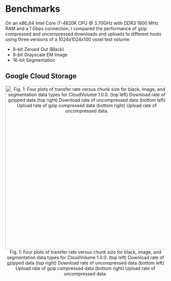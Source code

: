 # Benchmarks

On an x86_64 Intel Core i7-4820K CPU @ 3.70GHz with DDR3 1600 MHz RAM and a 1 Gbps connection, I compared the performance of gzip compressed and uncompressed downloads and uploads to different hosts using three versions of a 1024x1024x100 voxel test volume:

- 8-bit Zeroed Out (Black)
- 8-bit Grayscale EM Image 
- 16-bit Segmentation

## Google Cloud Storage

<p style="font-style: italics;" align="center">
<img height="512" src="https://raw.githubusercontent.com/seung-lab/cloud-volume/master/benchmarks/gcloud.png" alt="Fig. 1: Four plots of transfer rate versus chunk size for black, image, and segmentation data types for CloudVolume 1.0.0. (top left) Download rate of gzipped data (top right) Download rate of uncompressed data (bottom left) Upload rate of gzip compressed data (bottom right) Upload rate of uncompressed data." /><br>
Fig. 1: Four plots of transfer rate versus chunk size for black, image, and segmentation data types for CloudVolume 1.0.0. (top left) Download rate of gzipped data (top right) Download rate of uncompressed data (bottom left) Upload rate of gzip compressed data (bottom right) Upload rate of uncompressed data.
</p>


